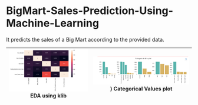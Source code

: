 # BigMart-Sales-Prediction-Using-Machine-Learning
 It predicts the sales of a Big Mart according to the provided data.
 
 ![screenshot](https://github.com/SAM6358/BigMart-Sales-Prediction-Using-Machine-Learning/blob/main/Screenshots/Screenshot%202022-08-26%20021501.png) EDA using klib | ![screenshot](https://github.com/SAM6358/BigMart-Sales-Prediction-Using-Machine-Learning/blob/main/Screenshots/Screenshot%202022-08-26%20021610.png)) Categorical Values plot |
|-|-|
